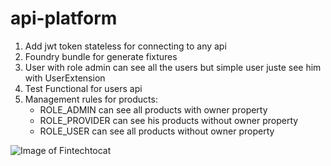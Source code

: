 # api-platform
1. Add jwt token stateless for connecting to any api
2. Foundry bundle for generate fixtures
3. User with role admin can see all the users but simple user juste see him with UserExtension
4. Test Functional for users api
5. Management rules for products:
    * ROLE_ADMIN can see all products with owner property
    * ROLE_PROVIDER can see his products without owner property
    * ROLE_USER can see all products without owner property

![Image of Fintechtocat](https://octodex.github.com/images/Fintechtocat.png)
   

